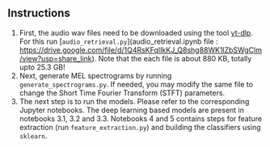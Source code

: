 ## Instructions
1. First, the audio wav files need to be downloaded using the tool [yt-dlp](https://www.mankier.com/1/yt-dlp). For this run [`audio_retrieval.py`](audio_retrieval.ipynb file : https://drive.google.com/file/d/1Q4RsKFqIIkKJ_Q8shg88WK1lZbSWgClm/view?usp=share_link). Note that the each file is about 880 KB, totally upto 25.3 GB!
2. Next, generate MEL spectrograms by running `generate_spectrograms.py`. If needed, you may modify the same file to change the Short Time Fourier Transform (STFT) parameters.
3. The next step is to run the models. Please refer to the corresponding Jupyter notebooks. The deep learning based models are present in notebooks 3.1, 3.2 and 3.3. Notebooks 4 and 5 contains steps for feature extraction (run `feature_extraction.py`) and building the classifiers using `sklearn`. 
